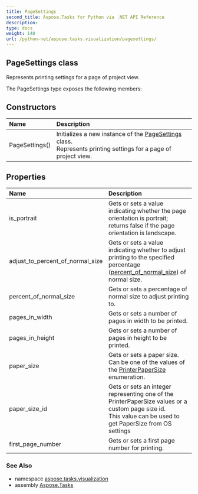 ```yaml
---
title: PageSettings
second_title: Aspose.Tasks for Python via .NET API Reference
description: 
type: docs
weight: 140
url: /python-net/aspose.tasks.visualization/pagesettings/
---
```


## PageSettings class

Represents printing settings for a page of project view.

The PageSettings type exposes the following members:
## Constructors
| Name | Description |
| :- | :- |
|PageSettings()|Initializes a new instance of the [PageSettings](/tasks/python-net/aspose.tasks.visualization/pagesettings/) class. <br/>            Represents printing settings for a page of project view.|
## Properties
| Name | Description |
| :- | :- |
|is_portrait|Gets or sets a value indicating whether the page orientation is portrait; returns false if the page orientation is landscape.|
|adjust_to_percent_of_normal_size|Gets or sets a value indicating whether to adjust printing to the specified percentage ([percent_of_normal_size](/tasks/python-net/aspose.tasks.visualization/pagesettings/)) of normal size.|
|percent_of_normal_size|Gets or sets a percentage of normal size to adjust printing to.|
|pages_in_width|Gets or sets a number of pages in width to be printed.|
|pages_in_height|Gets or sets a number of pages in height to be printed.|
|paper_size|Gets or sets a paper size. Can be one of the values of the [PrinterPaperSize](/tasks/python-net/aspose.tasks.visualization/printerpapersize/) enumeration.|
|paper_size_id|Gets or sets an integer representing one of the PrinterPaperSize values or a custom page size id.<br/>            This value can be used to get PaperSize from OS settings|
|first_page_number|Gets or sets a first page number for printing.|

### See Also

* namespace [aspose.tasks.visualization](/tasks/python-net/aspose.tasks.visualization/)
* assembly [Aspose.Tasks](/tasks/python-net/)

